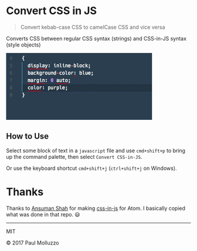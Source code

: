 # Convert CSS in JS

> Convert kebab-case CSS to camelCase CSS and vice versa

Converts CSS between regular CSS syntax (strings) and CSS-in-JS syntax (style objects)

![](./demo.gif)

## How to Use

Select some block of text in a `javascript` file and use `cmd+shift+p` to bring up the command palette, then select `Convert CSS-in-JS`.

Or use the keyboard shortcut `cmd+shift+j` (`ctrl+shift+j` on Windows).

# Thanks

Thanks to [Ansuman Shah](https://github.com/ansumanshah) for making [css-in-js](https://github.com/ansumanshah/css-in-js) for Atom. I basically copied what was done in that repo. 😃

---

MIT

© 2017 Paul Molluzzo